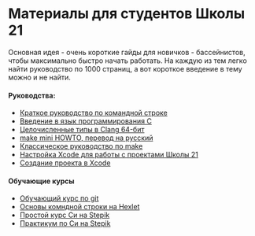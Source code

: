 # Материалы для студентов Школы 21

Основная идея - очень короткие гайды для новичков - бассейнистов, чтобы максимально быстро начать работать.
На каждую из тем легко найти руководство по 1000 страниц, а вот короткое введение в тему можно и не найти.

#### Руководства:

* [Краткое руководство по командной строке](Command_line_short_guide.md)
* [Введение в язык программирования С](Introduction_To_The_C_Language.md)
* [Целочисленные типы в Clang 64-бит ](Clang_64-bit_compiler_Integer_Types.md)
* [make mini HOWTO, перевод на русский](Make_mini_HOWTO.md)
* [Классическое руководство по make](https://dimaru.github.io/make-doc)
* [Настройка Xcode для работы с проектами Школы 21](Xcode_setup.md)
* [Создание проекта в Xcode](Xcode_21.md)

#### Обучающие курсы
* [Обучающий курс по git](https://githowto.com/ru)
* [Основы комндной строки на Hexlet](https://ru.hexlet.io/courses/cli-basics)
* [Простой курс Си на Stepik](https://stepik.org/course/3078/promo)
* [Практикум по Си на Stepik](https://stepik.org/course/50696/promo)
